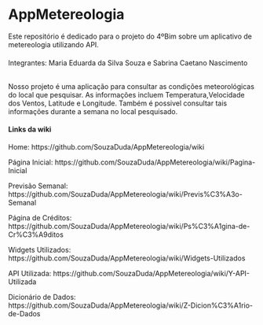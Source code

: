# AppMetereologia


<p>Este repositório é dedicado para o projeto do 4ºBim sobre um aplicativo de metereologia utilizando API.</p>
<h4></h4>Integrantes: Maria Eduarda da Silva Souza e Sabrina Caetano Nascimento</h4><br>

<br>
<p>Nosso projeto é uma aplicação para consultar as condições meteorológicas do local que pesquisar. As informações incluem Temperatura,Velocidade dos Ventos, Latitude e Longitude. Também é possivel consultar tais informações durante a semana no local pesquisado. </p>

<h4>Links da wiki</h4>

<p>Home: https://github.com/SouzaDuda/AppMetereologia/wiki</p>
<p>Página Inicial: https://github.com/SouzaDuda/AppMetereologia/wiki/Pagina-Inicial</p>
<p>Previsão Semanal: https://github.com/SouzaDuda/AppMetereologia/wiki/Previs%C3%A3o-Semanal</p>
<p>Página de Créditos: https://github.com/SouzaDuda/AppMetereologia/wiki/Ps%C3%A1gina-de-Cr%C3%A9ditos</p>
<p>Widgets Utilizados: https://github.com/SouzaDuda/AppMetereologia/wiki/Widgets-Utilizados</p>
<p>API Utilizada: https://github.com/SouzaDuda/AppMetereologia/wiki/Y-API-Utilizada</p>
<p>Dicionário de Dados: https://github.com/SouzaDuda/AppMetereologia/wiki/Z-Dicion%C3%A1rio-de-Dados</p>

